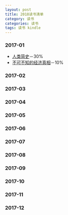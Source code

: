 ```yaml
---
layout: post
title: 2018读书清单
category: 读书
categories: 读书
tags: 读书 kindle
---
```


### 2017-01
* [人类简史]()－30%
* [不可不知的经济真相]()－10%

### 2017-02

### 2017-03

### 2017-04

### 2017-05

### 2017-06

### 2017-07

### 2017-08

### 2017-09

### 2017-10

### 2017-11

### 2017-12
